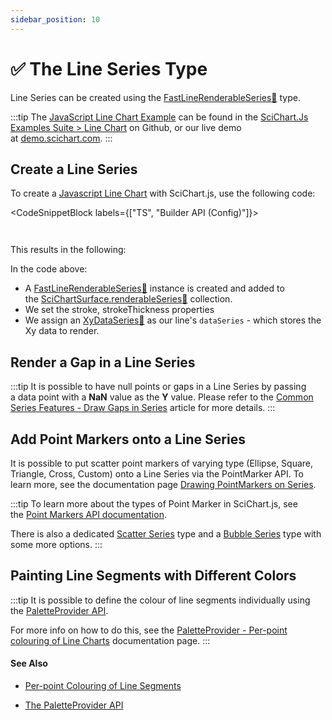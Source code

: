 ```yaml
---
sidebar_position: 10
---
```


# ✅ The Line Series Type

Line Series can be created using the [FastLineRenderableSeries:blue_book:](https://www.scichart.com/documentation/js/current/typedoc/classes/fastlinerenderableseries.html) type.

:::tip
The [JavaScript Line Chart Example](https://demo.scichart.com/javascript/line-chart) can be found in the [SciChart.Js Examples Suite > Line Chart](https://github.com/ABTSoftware/SciChart.JS.Examples/tree/master/Examples/src/components/Examples/Charts2D/BasicChartTypes/LineChart) on Github, or our live demo at [demo.scichart.com](https://demo.scichart.com/javascript/line-chart).
:::

<ChartFromSciChartDemo 
    src="https://www.scichart.com/demo/iframe/line-chart" 
    title="Line Series Chart" 
/>

## Create a Line Series

To create a [Javascript Line Chart](https://demo.scichart.com/javascript-line-chart) with SciChart.js, use the following code:

<CodeSnippetBlock labels={["TS", "Builder API (Config)"]}>
```ts {27-34} showLineNumbers file=./Basic/demo.ts start=#region_A_start end=#region_A_end
```
```ts {8-18} showLineNumbers file=./Basic/demo.ts start=#region_B_start end=#region_B_end
```
</CodeSnippetBlock>

This results in the following:

<LiveDocSnippet name="./Basic/demo" />

In the code above:

*   A [FastLineRenderableSeries:blue_book:](https://www.scichart.com/documentation/js/current/typedoc/classes/fastlinerenderableseries.html) instance is created and added to the [SciChartSurface.renderableSeries:blue_book:](https://www.scichart.com/documentation/js/current/typedoc/classes/scichartsurface.html#renderableseries) collection.
*   We set the stroke, strokeThickness properties
*   We assign an [XyDataSeries:blue_book:](https://www.scichart.com/documentation/js/current/typedoc/classes/xydataseries.html) as our line's `dataSeries` - which stores the Xy data to render.

## Render a Gap in a Line Series

:::tip
It is possible to have null points or gaps in a Line Series by passing a data point with a **NaN** value as the **Y** value. Please refer to the [Common Series Features - Draw Gaps in Series](/docs/2d-charts/chart-types/common-series-apis/drawing-gaps) article for more details.
:::

## Add Point Markers onto a Line Series

It is possible to put scatter point markers of varying type (Ellipse, Square, Triangle, Cross, Custom) onto a Line Series via the PointMarker API. To learn more, see the documentation page [Drawing PointMarkers on Series](/docs/2d-charts/chart-types/common-series-apis/drawing-point-markers).

:::tip
To learn more about the types of Point Marker in SciChart.js, see the [Point Markers API documentation](/docs/2d-charts/chart-types/common-series-apis/drawing-point-markers).

There is also a dedicated [Scatter Series](/docs/2d-charts/chart-types/xy-scatter-renderable-series) type and a [Bubble Series](/docs/2d-charts/chart-types/fast-bubble-renderable-series) type with some more options.
:::

## Painting Line Segments with Different Colors

:::tip
It is possible to define the colour of line segments individually using the [PaletteProvider API](/docs/2d-charts/chart-types/palette-provider-api/palette-provider-api-overview).

For more info on how to do this, see the [PaletteProvider - Per-point colouring of Line Charts](/docs/2d-charts/chart-types/palette-provider-api/line-segment-renderable-series) documentation page.
:::

#### See Also
* [Per-point Colouring of Line Segments](/docs/2d-charts/chart-types/palette-provider-api/fast-line-renderable-series)

* [The PaletteProvider API](/docs/2d-charts/chart-types/palette-provider-api/palette-provider-api-overview)
